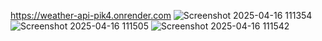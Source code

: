 https://weather-api-pik4.onrender.com
![Screenshot 2025-04-16 111354](https://github.com/user-attachments/assets/2962f45e-9fa6-4b8d-aaac-029f140f1275)
![Screenshot 2025-04-16 111505](https://github.com/user-attachments/assets/d1e0afe7-c243-4b05-85bf-a1ca221a9957)
![Screenshot 2025-04-16 111542](https://github.com/user-attachments/assets/65770851-90b1-476f-adcf-8a075da3d0a1)

